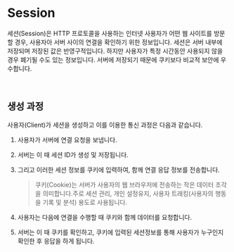 # Session

세션(Session)은 HTTP 프로토콜을 사용하는 인터넷 사용자가 어떤 웹 사이트를 방문할 경우, 사용자아 서버 사이의 연결을 확인하기 위한 정보입니다. 세션은 서버 내부에 저장되며 저장된 값은 반영구적입니다. 하지만 사용자가 특정 시간동안 사용되지 않을 경우 폐기될 수도 있는 정보입니다. 서버에 저장되기 때문에 쿠키보다 비교적 보안에 우수합니다.

<br>

## 생성 과정

사용자(Client)가 세션을 생성하고 이를 이용한 통신 과정은 다음과 같습니다.

1. 사용자가 서버에 연결 요청을 보냅니다.

2. 서버는 이 때 세션 ID가 생성 및 저장됩니다.

3. 그리고 이러한 세션 정보를 쿠키에 입력하여, 함께 연결 응답 정보를 전송합니다.

   > 쿠키(Cookie)는 서버가 사용자의 웹 브라우저에 전송하는 작은 데이터 조각을 의미합니다.주로 세션 관리, 개인 설정유지, 사용자 트래킹(사용자의 행동을 기록 및 분석) 용도로 사용됩니다.

4. 사용자는 다음에 연결을 수행할 때 쿠키와 함께 데이터를 요청합니다.

5. 서버는 이 때 쿠키를 확인하고, 쿠키에 입력된 세션정보를 통해 사용자가 누구인지 확인한 후 응답을 하게 됩니다.

